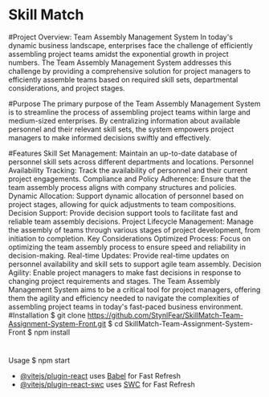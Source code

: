 # Skill Match

#Project Overview: Team Assembly Management System
In today's dynamic business landscape, enterprises face the challenge of efficiently assembling project teams amidst the exponential growth in project numbers. The Team Assembly Management System addresses this challenge by providing a comprehensive solution for project managers to efficiently assemble teams based on required skill sets, departmental considerations, and project stages.

#Purpose
The primary purpose of the Team Assembly Management System is to streamline the process of assembling project teams within large and medium-sized enterprises. By centralizing information about available personnel and their relevant skill sets, the system empowers project managers to make informed decisions swiftly and effectively.

#Features
Skill Set Management: Maintain an up-to-date database of personnel skill sets across different departments and locations.
Personnel Availability Tracking: Track the availability of personnel and their current project engagements.
Compliance and Policy Adherence: Ensure that the team assembly process aligns with company structures and policies.
Dynamic Allocation: Support dynamic allocation of personnel based on project stages, allowing for quick adjustments to team compositions.
Decision Support: Provide decision support tools to facilitate fast and reliable team assembly decisions.
Project Lifecycle Management: Manage the assembly of teams through various stages of project development, from initiation to completion.
Key Considerations
Optimized Process: Focus on optimizing the team assembly process to ensure speed and reliability in decision-making.
Real-time Updates: Provide real-time updates on personnel availability and skill sets to support agile team assembly.
Decision Agility: Enable project managers to make fast decisions in response to changing project requirements and stages.
The Team Assembly Management System aims to be a critical tool for project managers, offering them the agility and efficiency needed to navigate the complexities of assembling project teams in today's fast-paced business environment.
#Installation
$ git clone https://github.com/StynlFear/SkillMatch-Team-Assignment-System-Front.git
$ cd SkillMatch-Team-Assignment-System-Front
$ npm install
#
Usage
$ npm start
- [@vitejs/plugin-react](https://github.com/vitejs/vite-plugin-react/blob/main/packages/plugin-react/README.md) uses [Babel](https://babeljs.io/) for Fast Refresh
- [@vitejs/plugin-react-swc](https://github.com/vitejs/vite-plugin-react-swc) uses [SWC](https://swc.rs/) for Fast Refresh
